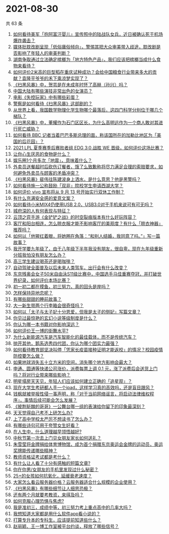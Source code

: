 # 2021-08-30

共 63 条

<!-- BEGIN -->
<!-- 最后更新时间 Mon Aug 30 2021 02:02:28 GMT+0800 (China Standard Time) -->

1. [如何看待美军「抱阿富汗婴儿」宣传照中的陆战队女兵，近日被确认死于机场爆炸袭击？](https://www.zhihu.com/question/483251857)
1. [媒体批耽改剧呈现「低俗庸俗倾向」，警惕其把大众审美带入歧途，耽改剧是否影响了年轻人的审美判断？](https://www.zhihu.com/question/482668848)
1. [湖南争取通过立法确定槟榔为「地方特色产品」，我们应该把槟榔当成什么食物来看待？](https://www.zhihu.com/question/483297003)
1. [如何评价2米高的巨型稻在重庆试种成功？会给中国粮食行业带来多大的贡献？袁隆平爷爷的禾下乘凉梦实现了？](https://www.zhihu.com/question/483131940)
1. [《扫黑风暴》中，贺芸是在未成年时怀了高赫（孙兴）吗？](https://www.zhihu.com/question/481572621)
1. [中国大陆有哪些演技非常出色的女演员？](https://www.zhihu.com/question/22604275)
1. [电影《失控玩家》中有哪些彩蛋？](https://www.zhihu.com/question/482939615)
1. [警察是如何看待《扫黑风暴》这部剧的？](https://www.zhihu.com/question/479189866)
1. [从世界上看，我国数学物理化学生物哪个最落后，这四门科学分别位于哪几个梯队？](https://www.zhihu.com/question/481765585)
1. [《扫黑风暴》中，董耀作为石门区区长，为什么高明远作为一个商人敢对其进行死亡威胁？](https://www.zhihu.com/question/482376974)
1. [如何看待 BBC
   记者当着巴巴多斯总理的面，称该国所在的加勒比地区为「美国的后花园」？](https://www.zhihu.com/question/482535744)
1. [2021 LPL 夏季赛季后赛败者组 EDG 3:0 战胜 WE
   晋级，如何评价这场比赛？](https://www.zhihu.com/question/483313977)
1. [让你心生厌恶的食物是什么？](https://www.zhihu.com/question/468990798)
1. [娱乐圈1个月多次「地震」，意味着什么？](https://www.zhihu.com/question/482974710)
1. [外卖员送餐超时后砍伤订餐者，饿了么致歉称将尽力满足合理的索赔要求，如何避免外卖员与顾客的矛盾冲突？](https://www.zhihu.com/question/483249348)
1. [《扫黑风暴》裴伟往陈建波身上洒水，是什么意思？他是黑警吗？](https://www.zhihu.com/question/481062531)
1. [如何看待施一公称鼓励「双非」院校学生申请西湖大学？](https://www.zhihu.com/question/482739129)
1. [如何评价 vivo 宣布将从 9 月 13 号开始实行双休工作制？](https://www.zhihu.com/question/483059198)
1. [有什么充满安全感的爱意文案？](https://www.zhihu.com/question/449168406)
1. [如何看待小米MIX4仍使用USB
   2.0，USB3.0对于手机来说可有可无吗？](https://www.zhihu.com/question/479836276)
1. [城府深的人有何表现与特征？](https://www.zhihu.com/question/23215621)
1. [云顶之弈手游《金铲铲之战》的时空裂痕版本有什么好玩阵容？](https://www.zhihu.com/question/482542618)
1. [客厅和阳台相连，怎么晾衣服才能不影响客厅的美观度？有什么「晾衣神器」推荐吗？](https://www.zhihu.com/question/439715136)
1. [如何以「他猩红着眼，将她圈在角落：“和别人结婚，我同意了吗。”」写一篇故事？](https://www.zhihu.com/question/482370263)
1. [我开学要九年级了，由于八年级下半年我没有朋友，很自卑，现在九年级重新分班我怕没有朋友怎么办？](https://www.zhihu.com/question/483319205)
1. [高三学生建议喝茶还是喝咖啡？](https://www.zhihu.com/question/482277736)
1. [自动驾驶全面普及以后未来人类驾车，出行会有什么改变？](https://www.zhihu.com/question/455066247)
1. [东京残奥会女子50米自由泳S11级比赛中，中国选手马佳重赛夺冠，并打破世界纪录，如何评价本场比赛？](https://www.zhihu.com/question/483337330)
1. [初一初二都在摸鱼，初三努力，真的回头是岸吗？](https://www.zhihu.com/question/475370563)
1. [怎样保持异地恋呢？](https://www.zhihu.com/question/320694344)
1. [有哪些甜甜的睡前故事？](https://www.zhihu.com/question/56998947)
1. [大一新生带两个行李箱会很奇怪吗？](https://www.zhihu.com/question/479066055)
1. [如何以「太子与太子妃十分恩爱，但我是太子的侧妃」写篇文章？](https://www.zhihu.com/question/443793653)
1. [你见过最惊艳的玄幻小说等级制度是什么？](https://www.zhihu.com/question/380047941)
1. [你认为哪一本书籍对你影响深远？](https://www.zhihu.com/question/417804739)
1. [如何评价王一博的街舞水平?](https://www.zhihu.com/question/409700681)
1. [为什么新能源汽车是汽车智能化的最佳载体，而不是传统汽车？](https://www.zhihu.com/question/264682841)
1. [抛开其他，鹅系选秀四代团，你认为哪个团实力最强？](https://www.zhihu.com/question/458005463)
1. [如何看待教育部坚决叫停「凭家长疫苗接种证明才能返校」的情况？校园疫情防控要怎么做？](https://www.zhihu.com/question/482841843)
1. [如果地球消失五十立方米的空间，消失哪个地方影响会最大？](https://www.zhihu.com/question/473483252)
1. [申通、圆通等快递公司涨价，派费每票上调 0.1
   元，涨了派费后会送货上门吗？将对行业带来哪些影响？](https://www.zhihu.com/question/483248967)
1. [明星塌房天天见，年轻人们应该如何建立正确的「追星观」？](https://www.zhihu.com/question/482872443)
1. [现在大学生考研都人手一个ipad，这样学习真的高效吗，还是盲目跟风？](https://www.zhihu.com/question/330048454)
1. [钱枫就被举报性侵一事声明，称「对于当前网络谣言，将启动法律维权程序」，事情后续可能会怎么发展？](https://www.zhihu.com/question/482867319)
1. [《披荆斩棘的哥哥》一公舞台哪一组的表演给你留下的印象最深刻？](https://www.zhihu.com/question/482586049)
1. [天天觉得自己考不上研怎么办?](https://www.zhihu.com/question/480419288)
1. [上了高中学校太严厉不想读书了怎么办？](https://www.zhihu.com/question/483094358)
1. [有哪些诗句可用于夸赞女生好看？](https://www.zhihu.com/question/432063155)
1. [在人生中，什么道理越早领悟越好?](https://www.zhihu.com/question/447305045)
1. [中秋节第一次去上门见女朋友家长如何送礼？](https://www.zhihu.com/question/25152142)
1. [朱雪莹将金牌捐给体育博物馆，成为首个捐赠东京奥运会金牌的运动员，奥运奖牌能传递哪些精神？](https://www.zhihu.com/question/483255918)
1. [教师资格证考试都是考什么？](https://www.zhihu.com/question/314936018)
1. [有什么让人看了十分有感触的短篇文章?](https://www.zhihu.com/question/346711132)
1. [你在你男/女朋友的手机里发现过什么秘密？](https://www.zhihu.com/question/309282780)
1. [25+的女孩如何抗氧化，延缓衰老速度？](https://www.zhihu.com/question/36068041)
1. [大家怎么看云服务器价格？云服务器适合什么规模的企业使用？](https://www.zhihu.com/question/64855680)
1. [《扫黑风暴》有哪些细节让人细思恐极？](https://www.zhihu.com/question/478914926)
1. [还有两个月就要考教资，来得及吗？](https://www.zhihu.com/question/481521475)
1. [如何克服心理恐惧与焦虑?](https://www.zhihu.com/question/36666539)
1. [我是准初三，成绩中等，初三努力考上重点高中的几率大吗？](https://www.zhihu.com/question/483144862)
1. [我想知道大家都是用什么软件app看小说的？](https://www.zhihu.com/question/349653491)
1. [打算专升本的专科生，应该提前知道些什么？](https://www.zhihu.com/question/369121118)
1. [赵丽颖、王一博工作室被平台约谈，释放了哪些信号？](https://www.zhihu.com/question/483066284)

<!-- END -->

